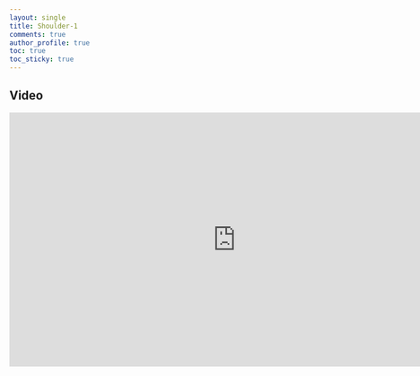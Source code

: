 ```yaml
---
layout: single
title: Shoulder-1
comments: true
author_profile: true
toc: true
toc_sticky: true
---
```


## Video

<iframe
  width="806"
  height="453"
  src="https://www.youtube.com/embed/jv31A4Ab4nA"
  frameborder="0"
  allow="accelerometer; autoplay; encrypted-media; gyroscope; picture-in-picture"
  allowfullscreen>
</iframe>